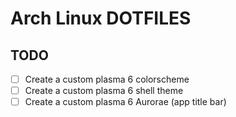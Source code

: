 # Arch Linux DOTFILES

## TODO

- [ ] Create a custom plasma 6 colorscheme
- [ ] Create a custom plasma 6 shell theme
- [ ] Create a custom plasma 6 Aurorae (app title bar)
